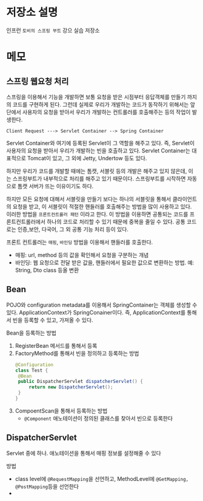 # 저장소 설명
인프런 `토비의 스프링 부트` 강으 실습 저장소

# 메모
## 스프링 웹요청 처리
스프링을 이용해서 기능을 개발하면 보통 요청을 받은 시점부터 응답객체를 만들기 까지의 코드를 구현하게 된다. 그런데 실제로 우리가 개발하는 코드가 동작하기 위해서는 앞단에서 사용자의 요청을 받아서 우리가 개발하는 컨트롤러를 호출해주는 등의 작업이 발생한다. 
```
Client Request ---> Servlet Container --> Spring Container
```

Servlet Container와 여기에 등록된 Servlet이 그 역할을 해주고 있다. 즉, Servlet이 사용자의 요청을 받아서 우리가 개발하는 빈을 호출하고 있다. Servlet Container는 대표적으로 Tomcat이 있고, 그 외에 Jetty, Undertow 등도 있다.

하지만 우리가 코드를 개발할 때에는 톰캣, 서블릿 등의 개발은 해주고 있지 않은데, 이는 스프링부트가 내부적으로 처리를 해주고 있기 때문이다. 스프링부트를 시작하면 자동으로 톰캣 서버가 뜨는 이유이기도 하다. 

하지만 모든 요청에 대해서 서블릿을 만들기 보다는 하나의 서블릿을 통해서 클라이언트의 요청을 받고, 이 서블릿이 적절한 핸들러를 호출해주는 방법을 많이 사용하고 있다. 이러한 방법을 `프론트컨트롤러 패턴` 이라고 한다. 이 방법을 이용하면 공통되는 코드를 프론트컨트롤러에서 하나의 코드로 처리할 수 있기 때문에 중복을 줄일 수 있다. 공통 코드로는 인증,보안, 다국어, 그 외 공통 기능 처리 등이 있다. 

프론트 컨트롤러는 `매핑`, `바인딩` 방법을 이용해서 핸들러를 호출한다. 
- 매핑: url, method 등의 값을 확인해서 요청을 구분하는 개념
- 바인딩: 웹 요청으로 전달 받은 값을, 핸들러에서 필요한 값으로 변환하는 방법. 예: String, Dto class 등올 변환

## Bean
POJO와 configuration metadata를 이용해서 SpringContainer는 객체를 생성할 수 있다. ApplicationContext가 SpringConainer이다. 즉, ApplicationContext를 통해서 빈을 등록할 수 있고, 가져올 수 있다. 

Bean을 등록하는 방법
1. RegisterBean 메서드를 통해서 등록
2. FactoryMethod를 통해서 빈을 정의하고 등록하는 방법
   ```java
   @Configuration
   class Test {
    @Bean
    public DispatcherServlet dispatcherServlet() {
        return new DispatcherServlet();
    }
   }
   ```
3. CompoentScan을 통해서 등록하는 방법
   - `@Component` 애노테이션이 정의된 클래스를 찾아서 빈으로 등록한다

## DispatcherServlet
Servlet 중에 하나. 애노테이션을 통해서 매핑 정보를 설정해줄 수 있다

방법
- class level에 `@RequestMapping`을 선언하고, MethodLevel에 `@GetMapping, @PostMapping`등을 선언한다
- 